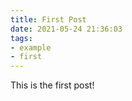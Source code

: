 ```yaml
---
title: First Post
date: 2021-05-24 21:36:03
tags:
- example
- first
---
```


This is the first post!
